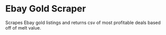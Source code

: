 # Ebay Gold Scraper
 Scrapes Ebay gold listings and returns csv of most profitable deals based off of melt value.

